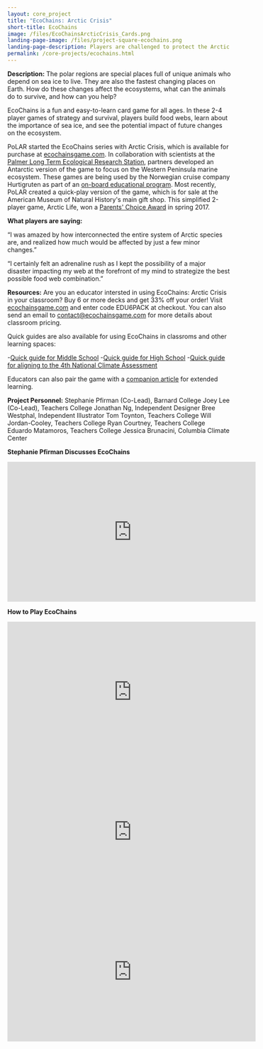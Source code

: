 ```yaml
---
layout: core_project 
title: "EcoChains: Arctic Crisis"
short-title: EcoChains
image: /files/EcoChainsArcticCrisis_Cards.png
landing-page-image: /files/project-square-ecochains.png
landing-page-description: Players are challenged to protect the Arctic marine ecosystem from the effects of rapidly warming temperatures in this card game of strategy and survival.
permalink: /core-projects/ecochains.html
---
```


**Description:**
The polar regions are special places full of unique animals who depend on sea ice to live. They are also the fastest changing places on Earth. How do these changes affect the ecosystems, what can the animals do to survive, and how can you help?

EcoChains is a fun and easy-to-learn card game for all ages. In these 2-4 player games of strategy and survival, players build food webs, learn about the importance of sea ice, and see the potential impact of future changes on the ecosystem.

PoLAR started the EcoChains series with Arctic Crisis, which is available for purchase at [ecochainsgame.com](ecochainsgame.com). In collaboration with scientists at the [Palmer Long Term Ecological Research Station](http://pal.lternet.edu/), partners developed an Antarctic version of the game to focus on the Western Peninsula marine ecosystem. These games are being used by the Norwegian cruise company Hurtigruten as part of an [on-board educational program](https://www.hurtigruten.us/us-news/hurtigrutens-young-explorers-program-offers-age-appropriate---learning-experience-to-kids-during-antarctica-sailings/). Most recently, PoLAR created a quick-play version of the game, which is for sale at the American Museum of Natural History's main gift shop. This simplified 2-player game, Arctic Life, won a [Parents' Choice Award](http://www.parents-choice.org/product.cfm?product_id=35014&StepNum=1&award=aw) in spring 2017. 

**What players are saying:**

“I was amazed by how interconnected the entire system of Arctic species are, and realized how much would be affected by just a few minor changes.”

 “I certainly felt an adrenaline rush as I kept the possibility of a major disaster impacting my web at the forefront of my mind to strategize the best possible food web combination.”

**Resources:**
Are you an educator intersted in using EcoChains: Arctic Crisis in your classroom? Buy 6 or more decks and get 33% off your order! Visit [ecochainsgame.com](ecochainsgame.com) and enter code EDU6PACK at checkout. You can also send an email to contact@ecochainsgame.com for more details about classroom pricing.

Quick guides are also available for using EcoChains in classroms and other learning spaces:

-[Quick guide for Middle School](https://drive.google.com/open?id=0By1P8MnVLT5vQVJWT3pQN3Fjazg)
-[Quick guide for High School](https://drive.google.com/open?id=0By1P8MnVLT5vekxuSk50WVhZWUk)
-[Quick guide for aligning to the 4th National Climate Assessment](https://drive.google.com/open?id=0By1P8MnVLT5vTWY4bURCdm9TX3c)

Educators can also pair the game with a [companion article](https://drive.google.com/open?id=0By1P8MnVLT5vUU1zNTJBN1NzZkk) for extended learning. 

**Project Personnel:**
Stephanie Pfirman (Co-Lead), Barnard College
Joey Lee (Co-Lead), Teachers College
Jonathan Ng, Independent Designer
Bree Westphal, Independent Illustrator
Tom Toynton, Teachers College
Will Jordan-Cooley, Teachers College
Ryan Courtney, Teachers College
Eduardo Matamoros, Teachers College
Jessica Brunacini, Columbia Climate Center

**Stephanie Pfirman Discusses EcoChains**

<iframe width="560" height="315" src="https://www.youtube.com/embed/7Fr0oesvwck" frameborder="0" gesture="media" allow="encrypted-media" allowfullscreen></iframe>

**How to Play EcoChains**

<iframe width="560" height="315" src="https://www.youtube.com/embed/npii9FYaMT8" frameborder="0" gesture="media" allow="encrypted-media" allowfullscreen></iframe>
  
<iframe width="560" height="315" src="https://www.youtube-nocookie.com/embed/7Fr0oesvwck?rel=0" frameborder="0" allowfullscreen></iframe>

<iframe width="560" height="315" src="https://www.youtube-nocookie.com/embed/npii9FYaMT8?rel=0" frameborder="0" allowfullscreen></iframe>
